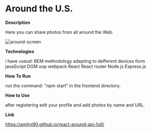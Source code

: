 # Around the U.S.

**Description**

Here you can share photos from all around the Web.

![around-screen](https://user-images.githubusercontent.com/58591435/172022562-6d0383c4-c8c9-42b3-9759-656a7fd0d9f1.png)

**Technologies**

i have useud:
BEM methodology
adapting to defferent devices
form
javaScript
DOM
oop
webpack
React
React router
Node.js
Express.js

**How To Run**

run the command: "npm start" in the frontend directory.

**How to Use**

after registering edit your profile and add photos by name and URL.


**Link**

https://amityi90.github.io/react-around-api-full/
